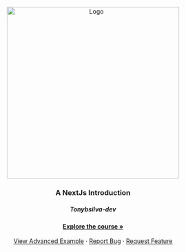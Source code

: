 

<p align="center">
  <a href="https://github.com/Tonybsilva-dev/Barber-App">
    <img src="https://miro.medium.com/max/2400/1*rLE1jm-KN5RjNsHmMfQfag.png" alt="Logo" width="400" height="400">
  </a>

  <h3 align="center">A NextJs Introduction</h3>
  <h5 align="center">Tonybsilva-dev</h5>
       

  <p align="center">
    <a href="https://github.com/Tonybsilva-dev/Barber-App"><strong>Explore the course »</strong></a>
    <br />
    <br />
    <a href="https://github.com/Tonybsilva-dev/Design-System">View Advanced Example</a>
    ·
    <a href="https://github.com/Tonybsilva-dev/NextJs-course/issues">Report Bug</a>
    ·
    <a href="https://github.com/Tonybsilva-dev/NextJs-course/issues">Request Feature</a>
  </p>
</p>
